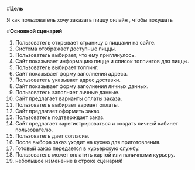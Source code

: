 #**Цель**


Я как пользователь хочу заказать пиццу онлайн , чтобы покушать 


#**Основной сценарий**


1.	Пользователь открывает страницу с пиццами на сайте.
2.	Система отображает доступные пиццы. 
3.	Пользователь выбирает, что ему приглянулось. 
4.	Сайт показывает информацию пицце и список топпингов для пиццы. 
5.	Пользователь выбирает топпинг.
6.	Сайт показывает форму заполнения адреса. 
7.	Пользователь указывает адрес доставки.
8.	Сайт показывает форму заполнения личных данных.
9.	Пользователь заполняет личные данные. 
10.	Сайт предлагает варианты оплаты заказа. 
11.	Пользователь выбирает вариант оплаты.
12.	Сайт предлагает оформить заказ. 
13.	Пользователь подтверждает заказ. 
14.	Сайт предлагает зарегистрироваться и создать личный кабинет пользователю.
15.	Пользователь дает согласие. 
16.	После выбора заказ уходит на кухню для приготовления.
17.	Готовый заказ передается в курьерскую службу. 
18.	Пользователь может оплатить картой или наличными курьеру. 
19. небольшое изменение в строке сценария!
